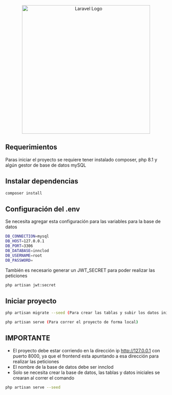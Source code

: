 <p align="center"><a href="https://laravel.com" target="_blank"><img src="https://raw.githubusercontent.com/laravel/art/master/logo-lockup/5%20SVG/2%20CMYK/1%20Full%20Color/laravel-logolockup-cmyk-red.svg" width="400" alt="Laravel Logo"></a></p>

## Requerimientos
Paras iniciar el proyecto se requiere tener instalado composer, php 8.1 y algún gestor de base de datos mySQL

## Instalar dependencias
``` bash
composer install
```

## Configuración del .env
Se necesita agregar esta configuración para las variables para la base de datos
``` bash
DB_CONNECTION=mysql
DB_HOST=127.0.0.1
DB_PORT=3306
DB_DATABASE=innclod
DB_USERNAME=root
DB_PASSWORD=
```
También es necesario generar un JWT_SECRET para poder realizar las peticiones
``` bash
php artisan jwt:secret
```


## Iniciar proyecto
``` bash
php artisan migrate --seed (Para crear las tablas y subir los datos iniciales de las tablas)
```
``` bash
php artisan serve (Para correr el proyecto de forma local)
```

## IMPORTANTE
- El proyecto debe estar corriendo en la dirección ip http://127.0.0.1 con puerto 8000, ya que el frontend esta apuntando a esa dirección para realizar las peticiones
- El nombre de la base de datos debe ser innclod
- Solo se necesita crear la base de datos, las tablas y datos iniciales se crearan al correr el comando
``` bash
php artisan serve --seed
```


